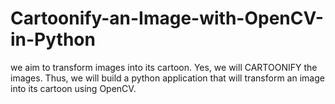 # Cartoonify-an-Image-with-OpenCV-in-Python
we aim to transform images into its cartoon. Yes, we will CARTOONIFY the images. Thus, we will build a python application that will transform an image into its cartoon using OpenCV.
